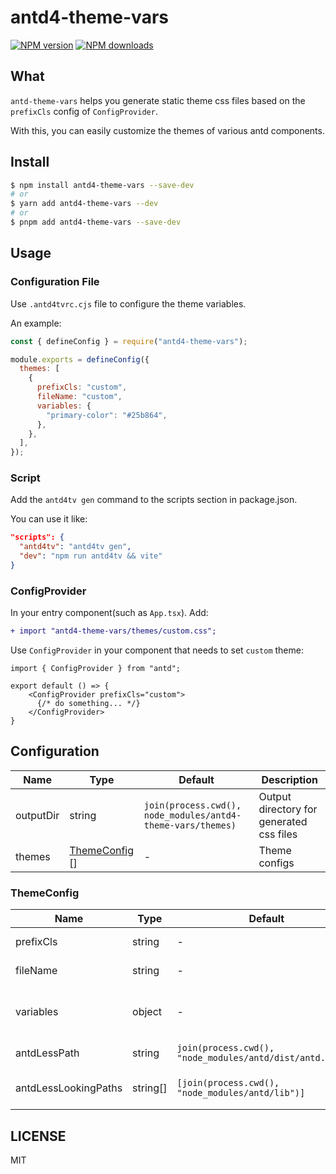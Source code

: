 # antd4-theme-vars

[![NPM version](https://img.shields.io/npm/v/antd4-theme-vars.svg?style=flat)](https://npmjs.com/package/antd4-theme-vars)
[![NPM downloads](http://img.shields.io/npm/dm/antd4-theme-vars.svg?style=flat)](https://npmjs.com/package/antd4-theme-vars)

## What

`antd-theme-vars` helps you generate static theme css files based on the `prefixCls` config of `ConfigProvider`.  

With this, you can easily customize the themes of various antd components.

## Install

```bash
$ npm install antd4-theme-vars --save-dev
# or
$ yarn add antd4-theme-vars --dev
# or
$ pnpm add antd4-theme-vars --save-dev
```

## Usage

### Configuration File

Use `.antd4tvrc.cjs` file to configure the theme variables.  

An example:

```js
const { defineConfig } = require("antd4-theme-vars");

module.exports = defineConfig({
  themes: [
    {
      prefixCls: "custom",
      fileName: "custom",
      variables: {
        "primary-color": "#25b864",
      },
    },
  ],
});
```

### Script

Add the `antd4tv gen` command to the scripts section in package.json.

You can use it like:

```json
"scripts": {
  "antd4tv": "antd4tv gen",
  "dev": "npm run antd4tv && vite"
}
```

### ConfigProvider

In your entry component(such as `App.tsx`). Add:

``` diff
+ import "antd4-theme-vars/themes/custom.css";
```

Use `ConfigProvider` in your component that needs to set `custom` theme:

```tsx
import { ConfigProvider } from "antd";

export default () => {
    <ConfigProvider prefixCls="custom">
      {/* do something... */}
    </ConfigProvider>
}
```

## Configuration

| Name      | Type                           | Default                                                     | Description                              |
| --------- | ------------------------------ | ----------------------------------------------------------- | ---------------------------------------- |
| outputDir | string                         | `join(process.cwd(), node_modules/antd4-theme-vars/themes)` | Output directory for generated css files |
| themes    | [ThemeConfig](#themeconfig) [] | -                                                           | Theme configs                            |

### ThemeConfig

| Name                 | Type     | Default                                                   | Description                                                                                                                            |
| -------------------- | -------- | --------------------------------------------------------- | -------------------------------------------------------------------------------------------------------------------------------------- |
| prefixCls            | string   | -                                                         | not allowed to be `ant`                                                                                                                |
| fileName             | string   | -                                                         | output file name                                                                                                                       |
| variables            | object   | -                                                         | antd less variables, see [default.less](https://github.com/ant-design/ant-design/blob/4.x-stable/components/style/themes/default.less) |
| antdLessPath         | string   | `join(process.cwd(), "node_modules/antd/dist/antd.less")` | antd less file path                                                                                                                    |
| antdLessLookingPaths | string[] | `[join(process.cwd(), "node_modules/antd/lib")]`          | antd less looking paths                                                                                                                |

## LICENSE

MIT
